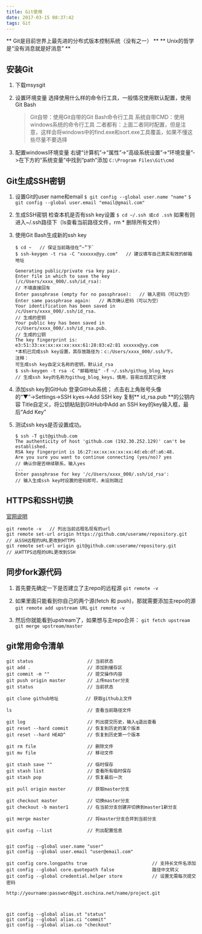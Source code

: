 ```yaml
---
title: Git使用
date: 2017-03-15 08:37:42
tags: Git 
---
```


** Git是目前世界上最先进的分布式版本控制系统（没有之一） **
** Unix的哲学是“没有消息就是好消息” **

## 安装Git

1. 下载msysgit
2. 设置环境变量
    选择使用什么样的命令行工具，一般情况使用默认配置，使用Git Bash

    > Git自带：使用Git自带的Git Bash命令行工具
    > 系统自带CMD：使用windows系统的命令行工具
    > 二者都有：上面二者同时配置，但是注意，这样会将windows中的find.exe和sort.exe工具覆盖，如果不懂这些尽量不要选择

3. 配置windows环境变量
    右键“计算机”->“属性”->“高级系统设置”->“环境变量”->在下方的“系统变量”中找到“path”添加
    `C:\Program Files\Git\cmd`

## Git生成SSH密钥

1. 设置Git的user name和email
    `$ git config --global user.name "name"`
    `$ git config --global user.email "email@gmail.com"`

2. 生成SSH密钥
    检查本机是否有ssh key设置
    `$ cd ~/.ssh 或cd .ssh`
    如果有则进入~/.ssh路径下（ls查看当前路径文件，rm * 删除所有文件）

3. 使用Git Bash生成新的ssh key
    ```
    $ cd ~   // 保证当前路径在”~”下`
    $ ssh-keygen -t rsa -C "xxxxxx@yy.com"   // 建议填写自己真实有效的邮箱地址

    Generating public/private rsa key pair.
    Enter file in which to save the key (/c/Users/xxxx_000/.ssh/id_rsa):   
    // 不填直接回车
    Enter passphrase (empty for no passphrase):   // 输入密码（可以为空）
    Enter same passphrase again:   // 再次确认密码（可以为空）
    Your identification has been saved in /c/Users/xxxx_000/.ssh/id_rsa.   
    // 生成的密钥
    Your public key has been saved in /c/Users/xxxx_000/.ssh/id_rsa.pub. 
    // 生成的公钥
    The key fingerprint is:
    e3:51:33:xx:xx:xx:xx:xxx:61:28:83:e2:81 xxxxxx@yy.com
    *本机已完成ssh key设置，其存放路径为：c:/Users/xxxx_000/.ssh/下。
    注释：
    可生成ssh key自定义名称的密钥，默认id_rsa
    $ ssh-keygen -t rsa -C "邮箱地址" -f ~/.ssh/githug_blog_keys 
    // 生成ssh key的名称为githug_blog_keys，慎用，容易出现其它异常
    ```

4. 添加ssh key到GitHub
    登录GitHub系统；
    点击右上角账号头像的“▼”→Settings→SSH kyes→Add SSH key
    复制** id_rsa.pub **的公钥内容
    Title自定义，将公钥粘贴到GitHub中Add an SSH key的key输入框，最后“Add Key”

5. 测试ssh keys是否设置成功。
    ```
    $ ssh -T git@github.com
    The authenticity of host 'github.com (192.30.252.129)' can't be established.
    RSA key fingerprint is 16:27:xx:xx:xx:xx:xx:4d:eb:df:a6:48.
    Are you sure you want to continue connecting (yes/no)? yes 
    // 确认你是否继续联系，输入yes
    ...
    Enter passphrase for key '/c/Users/xxxx_000/.ssh/id_rsa':  
    // 输入生成ssh key时设置的密码即可，未设则跳过
    ```

## HTTPS和SSH切换

[官网说明](https://help.github.com/articles/testing-your-ssh-connection/)

```
git remote -v   // 列出当前远程名现有的url
git remote set-url origin https://github.com/userame/repository.git
// 从SSH远程的URL更改到HTTPS 
git remote set-url origin git@github.com:userame/repository.git
// 从HTTPS远程的URL更改到SSH
```

## 同步fork源代码

1. 首先要先确定一下是否建立了主repo的远程源
`git remote -v`

2. 如果里面只能看到你自己的两个源(fetch 和 push)，那就需要添加主repo的源
`git remote add upstream URL`
`git remote -v`
3. 然后你就能看到upstream了，如果想与主repo合并：
`git fetch upstream`
`git merge upstream/master`

## git常用命令清单

```
git status                    // 当前状态
git add .                     // 添加到缓存区
git commit -m ""              // 提交操作内容
git push origin master        // 上传master分支
git status                    // 当前状态

git clone github地址          // 获取github上文件

ls                            // 查看当前路径文件
                           
git log                       // 列出提交历史，输入q退出查看
git reset --hard commit       // 恢复到历史的某个版本
git reset --hard HEAD^        // 恢复到历史第一个版本

git rm file                   // 删除文件
git mv file                   // 移动文件

git stash save ""             // 临时保存
git stash list                // 查看所有临时保存
git stash pop                 // 恢复最后一次

git pull origin master        // 获取master分支

git checkout master           // 切换master分支
git checkout -b master1       // 在当前分支创建并切换到master1新分支

git merge master              // 将master分支合并到当前分支

git config --list             // 列出配置信息


git config --global user.name "user"  
git config --global user.email "user@email.com"

git config core.longpaths true                        // 支持长文件名添加
git config --global core.quotepath false              路径中文转义                   
git config --global credential.helper store           // 设置无需每次提交密码

http://yourname:password@git.oschina.net/name/project.git



git config --global alias.st "status" 
git config --global alias.ci "commit" 
git config --global alias.co "checkout"
```
